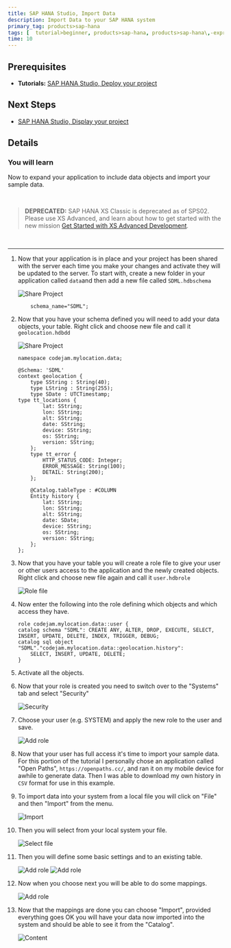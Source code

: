 ```yaml
---
title: SAP HANA Studio, Import Data
description: Import Data to your SAP HANA system
primary_tag: products>sap-hana
tags: [  tutorial>beginner, products>sap-hana, products>sap-hana\,-express-edition , products>sap-hana-studio ]
time: 10
---
```

## Prerequisites  
 - **Tutorials:** [SAP HANA Studio, Deploy your project](https://www.sap.com/developer/tutorials/studio-deploy-project.html)

## Next Steps
 - [SAP HANA Studio, Display your project](https://www.sap.com/developer/tutorials/studio-display-project.html)

## Details
### You will learn  
Now to expand your application to include data objects and import your sample data.

&nbsp;
> **DEPRECATED:** SAP HANA XS Classic is deprecated as of SPS02. Please use XS Advanced, and learn about how to get started with the new mission [Get Started with XS Advanced Development](https://www.sap.com/developer/missions/xsa-get-started.html).

&nbsp;


---

1. Now that your application is in place and your project has been shared with the server each time you make your changes and activate they will be updated to the server. To start with, create a new folder in your application called `data`and then add a new file called `SDML.hdbschema`

	![Share Project](1.png)

	```
		schema_name="SDML";
	```

2. Now that you have your schema defined you will need to add your data objects, your table. Right click and choose new file and call it `geolocation.hdbdd`

    ![Share Project](2.png)

    ```
    namespace codejam.mylocation.data;

    @Schema: 'SDML'
    context geolocation {
        type SString : String(40);
        type LString : String(255);
        type SDate : UTCTimestamp;
    type tt_locations {
            lat: SString;
            lon: SString;
            alt: SString;
            date: SString;
            device: SString;
            os: SString;
            version: SString;
        };
        type tt_error {
            HTTP_STATUS_CODE: Integer;
            ERROR_MESSAGE: String(100);
            DETAIL: String(200);
        };

        @Catalog.tableType : #COLUMN
        Entity history {
            lat: SString;
            lon: SString;
            alt: SString;
            date: SDate;
            device: SString;
            os: SString;
            version: SString;
        };
    };
    ```

3. Now that you have your table you will create a role file to give your user or other users access to the application and the newly created objects. Right click and choose new file again and call it `user.hdbrole`

	![Role file](4.png)

4. Now enter the following into the role defining which objects and which access they have.

	```
	role codejam.mylocation.data::user {
	catalog schema "SDML": CREATE ANY, ALTER, DROP, EXECUTE, SELECT, INSERT, UPDATE, DELETE, INDEX, TRIGGER, DEBUG;
	catalog sql object "SDML"."codejam.mylocation.data::geolocation.history":
		SELECT, INSERT, UPDATE, DELETE;
	}
	```

5. Activate all the objects.
6. Now that your role is created you need to switch over to the "Systems" tab and select "Security"

	![Security](6.png)

7. Choose your user (e.g. SYSTEM) and apply the new role to the user and save.

	![Add role](7.png)

8. Now that your user has full access it's time to import your sample data. For this portion of the tutorial I personally chose an application called "Open Paths", `https://openpaths.cc/`, and ran it on my mobile device for awhile to generate data. Then I was able to download my own history in `CSV` format for use in this example.

9. To import data into your system from a local file you will click on "File" and then "Import" from the menu.

	![Import](8.png)

10. Then you will select from your local system your file.

	![Select file](9.png)

11. Then you will define some basic settings and to an existing table.

	![Add role](10.png)
	![Add role](11.png)

12. Now when you choose next you will be able to do some mappings.

	![Add role](12.png)

13. Now that the mappings are done you can choose "Import", provided everything goes OK you will have your data now imported into the system and should be able to see it from the "Catalog".

	![Content](13.png)
